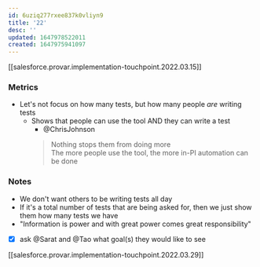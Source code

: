 ```yaml
---
id: 6uziq277rxee837k0vliyn9
title: '22'
desc: ''
updated: 1647978522011
created: 1647975941097
---
```


[[salesforce.provar.implementation-touchpoint.2022.03.15]]

### Metrics
- Let's not focus on how many tests, but how many people *are* writing tests
  - Shows that people can use the tool AND they can write a test
    - @ChrisJohnson
    > Nothing stops them from doing more  
    > The more people use the tool, the more in-PI automation can be done

### Notes
- We don't want others to be writing tests all day
- If it's a total number of tests that are being asked for, then we just show them how many tests we have
- "Information is power and with great power comes great responsibility"
- [x] ask @Sarat and @Tao what goal(s) they would like to see

[[salesforce.provar.implementation-touchpoint.2022.03.29]]
